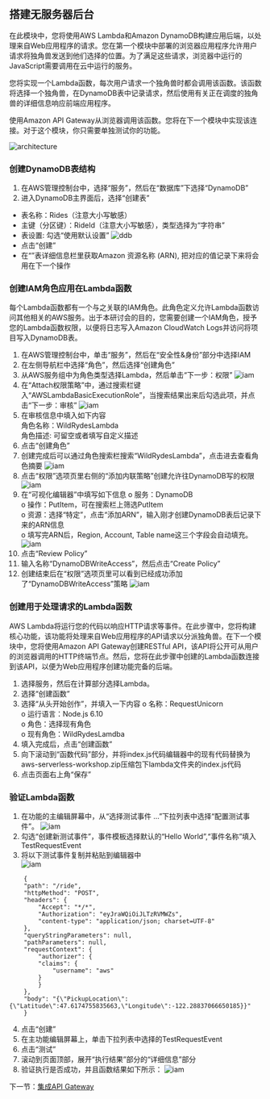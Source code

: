 ## 搭建无服务器后台
在此模块中，您将使用AWS Lambda和Amazon DynamoDB构建应用后端，以处理来自Web应用程序的请求。您在第一个模块中部署的浏览器应用程序允许用户请求将独角兽发送到他们选择的位置。为了满足这些请求，浏览器中运行的JavaScript需要调用在云中运行的服务。  
  
您将实现一个Lambda函数，每次用户请求一个独角兽时都会调用该函数。该函数将选择一个独角兽，在DynamoDB表中记录请求，然后使用有关正在调度的独角兽的详细信息响应前端应用程序。  
  
使用Amazon API Gateway从浏览器调用该函数。您将在下一个模块中实现该连接。对于这个模块，你只需要单独测试你的功能。  

![architecture](./img/PictureB1.png)

### 创建DynamoDB表结构
1. 在AWS管理控制台中，选择“服务”，然后在“数据库”下选择“DynamoDB”
2. 进入DynamoDB主界面后，选择“创建表”
* 表名称：Rides（注意大小写敏感）
* 主键（分区键）：RideId（注意大小写敏感），类型选择为“字符串”
* 表设置: 勾选“使用默认设置”
![ddb](./img/PictureB2.png)
* 点击“创建”
* 在“”表详细信息栏里获取Amazon 资源名称 (ARN), 把对应的值记录下来将会用在下一个操作

### 创建IAM角色应用在Lambda函数
每个Lambda函数都有一个与之关联的IAM角色。此角色定义允许Lambda函数访问其他相关的AWS服务。出于本研讨会的目的，您需要创建一个IAM角色，授予您的Lambda函数权限，以便将日志写入Amazon CloudWatch Logs并访问将项目写入DynamoDB表。  
1. 在AWS管理控制台中，单击“服务”，然后在“安全性&身份”部分中选择IAM
2. 在左侧导航栏中选择“角色”，然后选择“创建角色”
3. 从AWS服务组中为角色类型选择Lambda，然后单击“下一步：权限”
![iam](./img/PictureB3.png)
4. 在“Attach权限策略”中，通过搜索栏键入“AWSLambdaBasicExecutionRole”，当搜索结果出来后勾选此项，并点击“下一步：审核”
![iam](./img/PictureB4.png)
5. 在审核信息中填入如下内容  
角色名称：WildRydesLambda  
角色描述: 可留空或者填写自定义描述  
6. 点击“创建角色”
7. 创建完成后可以通过角色搜索栏搜索“WildRydesLambda”，点击进去查看角色摘要
   ![iam](./img/PictureB5.png) 
8. 点击“权限”选项页里右侧的“添加内联策略”创建允许往DynamoDB写的权限
   ![iam](./img/PictureB6.png) 
9. 在“可视化编辑器”中填写如下信息
o	服务：DynamoDB  
o	操作：PutItem，可在搜索栏上筛选PutItem  
o	资源：选择“特定”，点击“添加ARN”，输入刚才创建DynamoDB表后记录下来的ARN信息  
o	填写完ARN后，Region, Account, Table name这三个字段会自动填充。  
![iam](./img/PictureB7.png) 
10. 点击“Review Policy”
11. 输入名称“DynamoDBWriteAccess”，然后点击“Create Policy”
12. 创建结束后在“权限”选项页里可以看到已经成功添加了“DynamoDBWriteAccess”策略
    ![iam](./img/PictureB8.png) 

### 创建用于处理请求的Lambda函数

AWS Lambda将运行您的代码以响应HTTP请求等事件。在此步骤中，您将构建核心功能，该功能将处理来自Web应用程序的API请求以分派独角兽。在下一个模块中，您将使用Amazon API Gateway创建RESTful API，该API将公开可从用户的浏览器调用的HTTP终端节点。然后，您将在此步骤中创建的Lambda函数连接到该API，以便为Web应用程序创建功能完备的后端。

1. 选择服务，然后在计算部分选择Lambda。
2. 选择“创建函数”
3. 选择“从头开始创作”，并填入一下内容
o	名称：RequestUnicorn  
o	运行语言：Node.js 6.10  
o	角色：选择现有角色  
o	现有角色：WildRydesLamdba  
4. 填入完成后，点击“创建函数”
5. 向下滚动到“函数代码”部分，并将index.js代码编辑器中的现有代码替换为aws-serverless-workshop.zip压缩包下lambda文件夹的index.js代码
6. 点击页面右上角“保存”

### 验证Lambda函数
1. 在功能的主编辑屏幕中，从“选择测试事件 ...”下拉列表中选择“配置测试事件”。
![iam](./img/PictureB9.png) 
2. 勾选“创建新测试事件”，事件模板选择默认的“Hello World”,“事件名称”填入TestRequestEvent
3. 将以下测试事件复制并粘贴到编辑器中  
![iam](./img/PictureB10.png)
```
    {
    "path": "/ride",
    "httpMethod": "POST",
    "headers": {
        "Accept": "*/*",
        "Authorization": "eyJraWQiOiJLTzRVMWZs",
        "content-type": "application/json; charset=UTF-8"
    },
    "queryStringParameters": null,
    "pathParameters": null,
    "requestContext": {
        "authorizer": {
        "claims": {
            "username": "aws"
        }
        }
    },
    "body": "{\"PickupLocation\":{\"Latitude\":47.6174755835663,\"Longitude\":-122.28837066650185}}"
    }
```
4. 点击“创建”
5. 在主功能编辑屏幕上，单击下拉列表中选择的TestRequestEvent
6. 点击“测试”
7. 滚动到页面顶部，展开“执行结果”部分的“详细信息”部分
8. 验证执行是否成功，并且函数结果如下所示：
![iam](./img/PictureB11.png)
  
    

      
下一节：[集成API Gateway](./readme3.md)